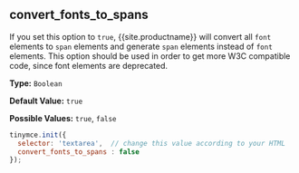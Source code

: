 ## convert_fonts_to_spans

If you set this option to `true`, {{site.productname}} will convert all `font` elements to `span` elements and generate `span` elements instead of `font` elements. This option should be used in order to get more W3C compatible code, since font elements are deprecated.

**Type:** `Boolean`

**Default Value:** `true`

**Possible Values:** `true`, `false`

```js
tinymce.init({
  selector: 'textarea',  // change this value according to your HTML
  convert_fonts_to_spans : false
});
```
